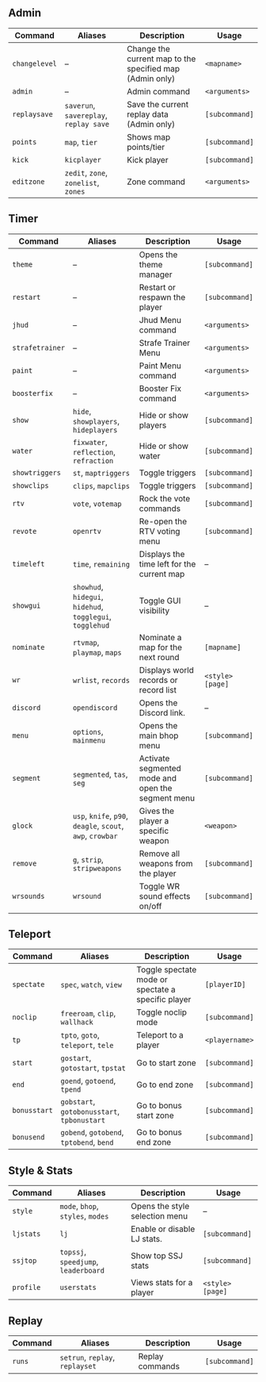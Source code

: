 ## Admin

| Command | Aliases | Description | Usage |
|---------|---------|-------------|-------|
| `changelevel` | – | Change the current map to the specified map (Admin only) | `<mapname>` |
| `admin` | – | Admin command | `<arguments>` |
| `replaysave` | `saverun`, `savereplay`, `replay save` | Save the current replay data (Admin only) | `[subcommand]` |
| `points` | `map`, `tier` | Shows map points/tier | `[subcommand]` |
| `kick` | `kicplayer` | Kick player | `[subcommand]` |
| `editzone` | `zedit`, `zone`, `zonelist`, `zones` | Zone command | `<arguments>` |

## Timer

| Command | Aliases | Description | Usage |
|---------|---------|-------------|-------|
| `theme` | – | Opens the theme manager | `[subcommand]` |
| `restart` | – | Restart or respawn the player | `[subcommand]` |
| `jhud` | – | Jhud Menu command | `<arguments>` |
| `strafetrainer` | – | Strafe Trainer Menu | `<arguments>` |
| `paint` | – | Paint Menu command | `<arguments>` |
| `boosterfix` | – | Booster Fix command | `<arguments>` |
| `show` | `hide`, `showplayers`, `hideplayers` | Hide or show players | `[subcommand]` |
| `water` | `fixwater`, `reflection`, `refraction` | Hide or show water | `[subcommand]` |
| `showtriggers` | `st`, `maptriggers` | Toggle triggers | `[subcommand]` |
| `showclips` | `clips`, `mapclips` | Toggle triggers | `[subcommand]` |
| `rtv` | `vote`, `votemap` | Rock the vote commands | `[subcommand]` |
| `revote` | `openrtv` | Re-open the RTV voting menu | `[subcommand]` |
| `timeleft` | `time`, `remaining` | Displays the time left for the current map | – |
| `showgui` | `showhud`, `hidegui`, `hidehud`, `togglegui`, `togglehud` | Toggle GUI visibility | – |
| `nominate` | `rtvmap`, `playmap`, `maps` | Nominate a map for the next round | `[mapname]` |
| `wr` | `wrlist`, `records` | Displays world records or record list | `<style> [page]` |
| `discord` | `opendiscord` | Opens the Discord link. | – |
| `menu` | `options`, `mainmenu` | Opens the main bhop menu | `[subcommand]` |
| `segment` | `segmented`, `tas`, `seg` | Activate segmented mode and open the segment menu | `[subcommand]` |
| `glock` | `usp`, `knife`, `p90`, `deagle`, `scout`, `awp`, `crowbar` | Gives the player a specific weapon | `<weapon>` |
| `remove` | `g`, `strip`, `stripweapons` | Remove all weapons from the player | `[subcommand]` |
| `wrsounds` | `wrsound` | Toggle WR sound effects on/off | `[subcommand]` |


## Teleport

| Command | Aliases | Description | Usage |
|---------|---------|-------------|-------|
| `spectate` | `spec`, `watch`, `view` | Toggle spectate mode or spectate a specific player | `[playerID]` |
| `noclip` | `freeroam`, `clip`, `wallhack` | Toggle noclip mode | `[subcommand]` |
| `tp` | `tpto`, `goto`, `teleport`, `tele` | Teleport to a player | `<playername>` |
| `start` | `gostart`, `gotostart`, `tpstat` | Go to start zone | `[subcommand]` |
| `end` | `goend`, `gotoend`, `tpend` | Go to end zone | `[subcommand]` |
| `bonusstart` | `gobstart`, `gotobonusstart`, `tpbonustart` | Go to bonus start zone | `[subcommand]` |
| `bonusend` | `gobend`, `gotobend`, `tptobend`, `bend` | Go to bonus end zone | `[subcommand]` |


## Style & Stats

| Command | Aliases | Description | Usage |
|---------|---------|-------------|-------|
| `style` | `mode`, `bhop`, `styles`, `modes` | Opens the style selection menu | – |
| `ljstats` | `lj` | Enable or disable LJ stats. | `[subcommand]` |
| `ssjtop` | `topssj`, `speedjump`, `leaderboard` | Show top SSJ stats | `[subcommand]` |
| `profile` | `userstats` | Views stats for a player | `<style> [page]` |

## Replay

| Command | Aliases | Description | Usage |
|---------|---------|-------------|-------|
| `runs` | `setrun`, `replay`, `replayset` | Replay commands | `[subcommand]` |

